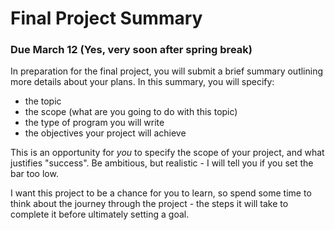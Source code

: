 # Final Project Summary
### Due March 12 (Yes, very soon after spring break)

In preparation for the final project, you will submit a brief summary outlining more details about your plans. In this summary, you will specify:
- the topic
- the scope (what are you going to do with this topic)
- the type of program you will write
- the objectives your project will achieve

This is an opportunity for *you* to specify the scope of your project, and what justifies "success". Be ambitious, but realistic - I will tell you if you set the bar too low. 

I want this project to be a chance for you to learn, so spend some time to think about the journey through the project - the steps it will take to complete it before ultimately setting a goal.
